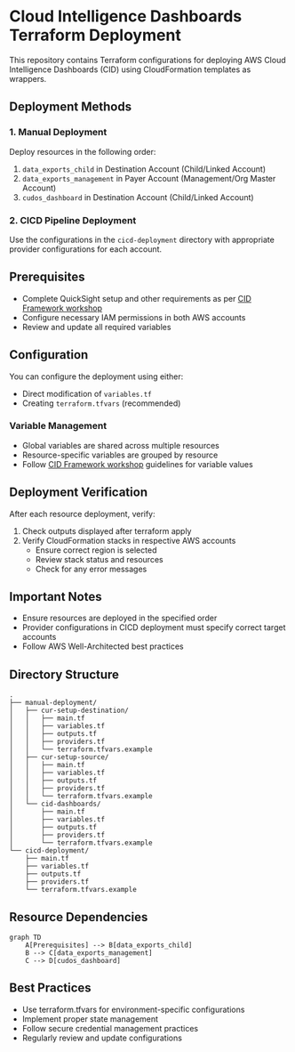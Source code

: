 # Cloud Intelligence Dashboards Terraform Deployment

This repository contains Terraform configurations for deploying AWS Cloud Intelligence Dashboards (CID) using CloudFormation templates as wrappers.

## Deployment Methods

### 1. Manual Deployment
Deploy resources in the following order:

1. `data_exports_child` in Destination Account (Child/Linked Account)
2. `data_exports_management` in Payer Account (Management/Org Master Account)
3. `cudos_dashboard` in Destination Account (Child/Linked Account)

### 2. CICD Pipeline Deployment
Use the configurations in the `cicd-deployment` directory with appropriate provider configurations for each account.

## Prerequisites

- Complete QuickSight setup and other requirements as per [CID Framework workshop](https://catalog.workshops.aws/awscid/en-US)
- Configure necessary IAM permissions in both AWS accounts
- Review and update all required variables

## Configuration

You can configure the deployment using either:
- Direct modification of `variables.tf`
- Creating `terraform.tfvars` (recommended)

### Variable Management
- Global variables are shared across multiple resources
- Resource-specific variables are grouped by resource
- Follow [CID Framework workshop](https://catalog.workshops.aws/awscid/en-US) guidelines for variable values

## Deployment Verification

After each resource deployment, verify:
1. Check outputs displayed after terraform apply
2. Verify CloudFormation stacks in respective AWS accounts
   - Ensure correct region is selected
   - Review stack status and resources
   - Check for any error messages

## Important Notes

- Ensure resources are deployed in the specified order
- Provider configurations in CICD deployment must specify correct target accounts
- Follow AWS Well-Architected best practices

## Directory Structure

```
.
├── manual-deployment/
│   ├── cur-setup-destination/
│   │   ├── main.tf
│   │   ├── variables.tf
│   │   ├── outputs.tf
│   │   ├── providers.tf
│   │   └── terraform.tfvars.example
│   ├── cur-setup-source/
│   │   ├── main.tf
│   │   ├── variables.tf
│   │   ├── outputs.tf
│   │   ├── providers.tf
│   │   └── terraform.tfvars.example
│   └── cid-dashboards/
│       ├── main.tf
│       ├── variables.tf
│       ├── outputs.tf
│       ├── providers.tf
│       └── terraform.tfvars.example
└── cicd-deployment/
    ├── main.tf
    ├── variables.tf
    ├── outputs.tf
    ├── providers.tf
    └── terraform.tfvars.example
```


## Resource Dependencies

```mermaid
graph TD
    A[Prerequisites] --> B[data_exports_child]
    B --> C[data_exports_management]
    C --> D[cudos_dashboard]
```

## Best Practices

- Use terraform.tfvars for environment-specific configurations
- Implement proper state management
- Follow secure credential management practices
- Regularly review and update configurations
